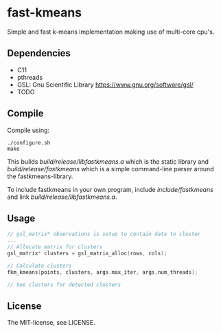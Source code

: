 # fast-kmeans
Simple and fast k-means implementation making use of multi-core cpu's.


## Dependencies

 * C11
 * pthreads
 * GSL: Gnu Scientific Library https://www.gnu.org/software/gsl/
 * TODO

## Compile

Compile using:

```
./configure.sh
make
```
This builds *build/release/libfastkmeans.a* which is the static library and  *build/release/fastkmeans* which is a simple command-line parser around the fastkmeans-library.

To include fastkmeans in your own program, include *include/fastkmeans* and link *build/release/libfastkmeans.a*.

## Usage

```c
// gsl_matrix* observations is setup to contain data to cluster
...
// Allocate matrix for clusters
gsl_matrix* clusters = gsl_matrix_alloc(rows, cols);

// Calculate clusters
fkm_kmeans(points, clusters, args.max_iter, args.num_threads);

// See clusters for detected clusters
```

## License

The MIT-license, see LICENSE.

